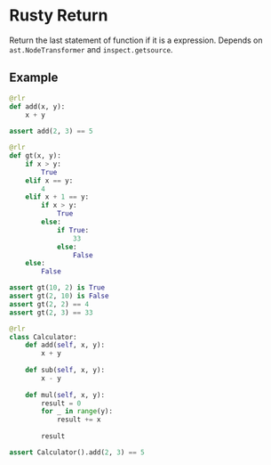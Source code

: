 # Rusty Return
Return the last statement of function if it is a expression. Depends on `ast.NodeTransformer` and `inspect.getsource`.
## Example
```py
@rlr
def add(x, y):
    x + y
    
assert add(2, 3) == 5
```

```py
@rlr
def gt(x, y):
    if x > y:
        True
    elif x == y:
        4
    elif x + 1 == y:
        if x > y:
            True
        else:
            if True:
                33
            else:
                False
    else:
        False

assert gt(10, 2) is True
assert gt(2, 10) is False
assert gt(2, 2) == 4
assert gt(2, 3) == 33
```

```py
@rlr
class Calculator:
    def add(self, x, y):
        x + y
    
    def sub(self, x, y):
        x - y
    
    def mul(self, x, y):
        result = 0
        for _ in range(y):
            result += x
        
        result

assert Calculator().add(2, 3) == 5
```

